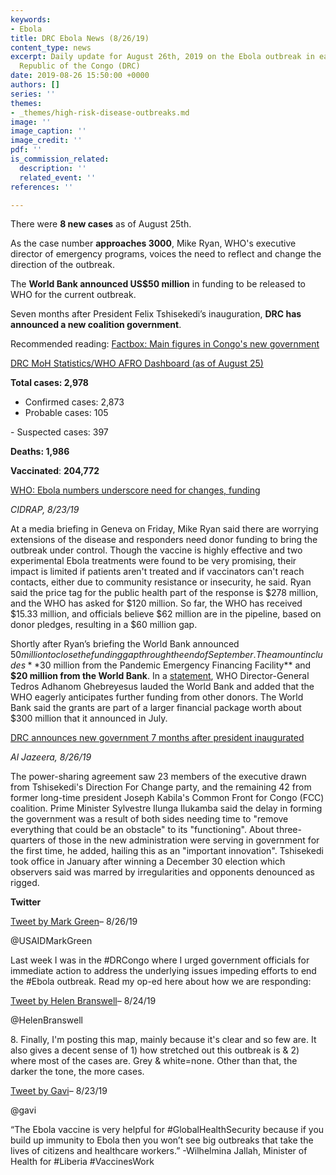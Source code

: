 ```yaml
---
keywords:
- Ebola
title: DRC Ebola News (8/26/19)
content_type: news
excerpt: Daily update for August 26th, 2019 on the Ebola outbreak in eastern Democratic
  Republic of the Congo (DRC)
date: 2019-08-26 15:50:00 +0000
authors: []
series: ''
themes:
- _themes/high-risk-disease-outbreaks.md
image: ''
image_caption: ''
image_credit: ''
pdf: ''
is_commission_related:
  description: ''
  related_event: ''
references: ''

---
```

There were **8 new cases** as of August 25th.

As the case number **approaches 3000**, Mike Ryan, WHO's executive director of emergency programs, voices the need to reflect and change the direction of the outbreak.

The **World Bank announced US$50 million** in funding to be released to WHO for the current outbreak.

Seven months after President Felix Tshisekedi’s inauguration, **DRC has announced a new coalition government**.

Recommended reading: [Factbox: Main figures in Congo's new government](https://www.reuters.com/article/us-congo-politics-government-factbox/factbox-main-figures-in-congos-new-government-idUSKCN1VG16G)

[DRC MoH Statistics/WHO AFRO Dashboard (as of August 25)](https://who.maps.arcgis.com/apps/opsdashboard/index.html#/e70c3804f6044652bc37cce7d8fcef6c)

**Total cases: 2,978**  
 - Confirmed cases: 2,873  
 - Probable cases: 105

\- Suspected cases: 397

**Deaths: 1,986**

**Vaccinated**: **204,772**

[WHO: Ebola numbers underscore need for changes, funding](http://www.cidrap.umn.edu/news-perspective/2019/08/who-ebola-numbers-underscore-need-changes-funding)

_CIDRAP, 8/23/19_

At a media briefing in Geneva on Friday, Mike Ryan said there are worrying extensions of the disease and responders need donor funding to bring the outbreak under control. Though the vaccine is highly effective and two experimental Ebola treatments were found to be very promising, their impact is limited if patients aren't treated and if vaccinators can't reach contacts, either due to community resistance or insecurity, he said. Ryan said the price tag for the public health part of the response is $278 million, and the WHO has asked for $120 million. So far, the WHO has received $15.33 million, and officials believe $62 million are in the pipeline, based on donor pledges, resulting in a $60 million gap.

Shortly after Ryan’s briefing the World Bank announced $50 million to close the funding gap through the end of September. The amount includes **$30 million from the Pandemic Emergency Financing Facility** and **$20 million from the World Bank**. In a [statement](https://www.worldbank.org/en/news/press-release/2019/08/23/world-bank-and-who-statement-on-partnership-deployment-of-financing-to-who-for-ebola-response-in-drc), WHO Director-General Tedros Adhanom Ghebreyesus lauded the World Bank and added that the WHO eagerly anticipates further funding from other donors. The World Bank said the grants are part of a larger financial package worth about $300 million that it announced in July.

[DRC announces new government 7 months after president inaugurated](https://www.aljazeera.com/news/2019/08/dr-congo-announces-gov-7-months-president-inaugurated-190826061019033.html)

_Al Jazeera, 8/26/19_

The power-sharing agreement saw 23 members of the executive drawn from Tshisekedi's Direction For Change party, and the remaining 42 from former long-time president Joseph Kabila's Common Front for Congo (FCC) coalition. Prime Minister Sylvestre Ilunga Ilukamba said the delay in forming the government was a result of both sides needing time to "remove everything that could be an obstacle" to its "functioning". About three-quarters of those in the new administration were serving in government for the first time, he added, hailing this as an "important innovation". Tshisekedi took office in January after winning a December 30 election which observers said was marred by irregularities and opponents denounced as rigged.

**Twitter**

[Tweet by Mark Green](https://twitter.com/USAIDMarkGreen/status/1165988579497189376)– 8/26/19

@USAIDMarkGreen

Last week I was in the #DRCongo where I urged government officials for immediate action to address the underlying issues impeding efforts to end the #Ebola outbreak. Read my op-ed here about how we are responding:

[Tweet by Helen Branswell](https://twitter.com/HelenBranswell/status/1165329956425150464)– 8/24/19

@HelenBranswell

8\. Finally, I'm posting this map, mainly because it's clear and so few are. It also gives a decent sense of 1) how stretched out this outbreak is & 2) where most of the cases are. Grey & white=none. Other than that, the darker the tone, the more cases.

[Tweet by Gavi](https://twitter.com/gavi/status/1164877949943742464)– 8/23/19

@gavi

“The Ebola vaccine is very helpful for #GlobalHealthSecurity because if you build up immunity to Ebola then you won’t see big outbreaks that take the lives of citizens and healthcare workers.” -Wilhelmina Jallah, Minister of Health for #Liberia #VaccinesWork